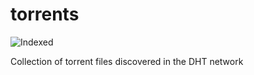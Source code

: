 torrents 
========
![Indexed](https://img.shields.io/badge/indexed-218987-blue)

Collection of torrent files discovered in the DHT network
